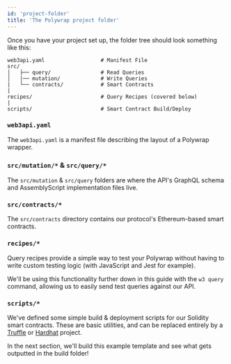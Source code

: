 ```yaml
---
id: 'project-folder'
title: 'The Polywrap project folder'
---
```


Once you have your project set up, the folder tree should look something like this:

```
web3api.yaml                  # Manifest File
src/
│   ├── query/                # Read Queries
│   |── mutation/             # Write Queries
|   └── contracts/            # Smart Contracts
|
recipes/                      # Query Recipes (covered below)
|
scripts/                      # Smart Contract Build/Deploy
```

### **`web3api.yaml`**

The `web3api.yaml` is a manifest file describing the layout of a Polywrap wrapper.

### **`src/mutation/*` & `src/query/*`**

The `src/mutation` & `src/query` folders are where the API's GraphQL schema and AssemblyScript implementation files live.

### **`src/contracts/*`**

The `src/contracts` directory contains our protocol's Ethereum-based smart contracts.

### **`recipes/*`**

Query recipes provide a simple way to test your Polywrap without having to write custom testing logic (with JavaScript and Jest for example).

We'll be using this functionality further down in this guide with the `w3 query` command, allowing us to easily send test queries against our API.

### **`scripts/*`**

We've defined some simple build & deployment scripts for our Solidity smart contracts. These are basic utilities, and can be replaced entirely by a [Truffle](https://www.trufflesuite.com/) or [Hardhat](https://hardhat.org/) project.

In the next section, we'll build this example template and see what gets outputted in the build folder!
